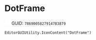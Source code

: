 # DotFrame
![](/img/DotFrame.png)
GUID: `7869005827914783879`
```
EditorGUIUtility.IconContent("DotFrame")
```
